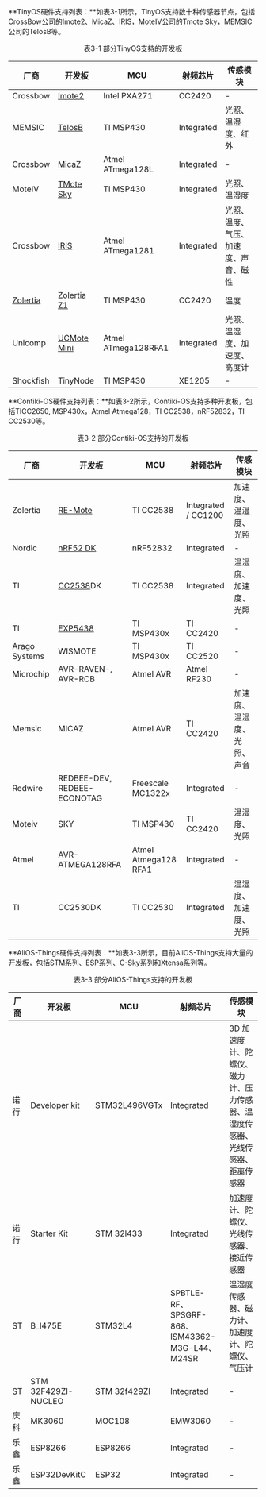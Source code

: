  **TinyOS硬件支持列表：**如表3-1所示，TinyOS支持数十种传感器节点，包括CrossBow公司的Imote2、MicaZ、IRIS，MoteIV公司的Tmote Sky，MEMSIC公司的TelosB等。

<div align=center>表3-1 部分TinyOS支持的开发板</div>

| **厂商**                                                                                             | **开发板**                                                                                              | **MCU**             | **射频芯片** | **传感模块**                         |
|------------------------------------------------------------------------------------------------------|---------------------------------------------------------------------------------------------------------|---------------------|--------------|--------------------------------------|
| Crossbow                                                                                             | [Imote2](http://tinyos.stanford.edu/tinyos-wiki/index.php/Imote2)                                       | Intel PXA271        | CC2420       | -                                   |
| MEMSIC                                                                                               | [TelosB](http://tinyos.stanford.edu/tinyos-wiki/index.php/Kmote)                                        | TI MSP430           | Integrated   | 光照、温湿度、红外                   |
| Crossbow                                                                                             | [MicaZ](http://tinyos.stanford.edu/tinyos-wiki/index.php/MicaZ)                                         | Atmel ATmega128L    | Integrated   | -                                   |
| MoteIV                                                                                               | [TMote Sky](http://tinyos.stanford.edu/tinyos-wiki/index.php?title=TMote_Sky&action=edit&redlink=1)     | TI MSP430           | Integrated   | 光照、温湿度                         |
| Crossbow                                                                                             | [IRIS](http://tinyos.stanford.edu/tinyos-wiki/index.php/IRIS)                                           | Atmel ATmega1281    | Integrated   | 光照、温度、气压、加速度、声音、磁性 |
| [Zolertia](http://tinyos.stanford.edu/tinyos-wiki/index.php?title=Zolertia_Z1&action=edit&redlink=1) | [Zolertia Z1](http://tinyos.stanford.edu/tinyos-wiki/index.php?title=Zolertia_Z1&action=edit&redlink=1) | TI MSP430           | CC2420       | 温度                                 |
| Unicomp                                                                                              | [UCMote Mini](http://tinyos.stanford.edu/tinyos-wiki/index.php/UCMote_Mini)                             | Atmel ATmega128RFA1 | Integrated   | 光照、温湿度、加速度、高度计         |
| Shockfish                                                                                            | TinyNode                                                                                                | TI MSP430           | XE1205       | -                                   |

**Contiki-OS硬件支持列表：**如表3-2所示，Contiki-OS支持多种开发板，包括TICC2650, MSP430x，Atmel Atmega128，TI CC2538，nRF52832，TI CC2530等。

<div align=center>表3-2 部分Contiki-OS支持的开发板</div>

| **厂商**      | **开发板**                                                                            | **MCU**              | **射频芯片**        | **传感模块**               |
|---------------|---------------------------------------------------------------------------------------|----------------------|---------------------|----------------------------|
| Zolertia      | [RE-Mote](http://zolertia.io/products)                                                | TI CC2538            | Integrated / CC1200 | 加速度、温湿度、光照       |
| Nordic        | [nRF52 DK](http://www.nordicsemi.com/eng/Products/Bluetooth-low-energy/nRF52-DK)      | nRF52832             | Integrated          | -                          |
| TI            | [CC2538](http://www.ti.com/tool/cc2538dk)DK                                           | TI CC2538            | Integrated          | 温湿度、加速度、光照       |
| TI            | [EXP5438](http://processors.wiki.ti.com/index.php/MSP-EXP430F5438_Experimenter_Board) | TI MSP430x           | TI CC2420           | -                          |
| Arago Systems | WISMOTE                                                                               | TI MSP430x           | TI CC2520           | -                          |
| Microchip     | AVR-RAVEN-, AVR-RCB                                                                   | Atmel AVR            | Atmel RF230         | -                          |
| Memsic        | MICAZ                                                                                 | Atmel AVR            | TI CC2420           | 加速度、温湿度、光照、声音 |
| Redwire       | REDBEE-DEV[,](http://mc1322x.devl.org/hardware.html) REDBEE-ECONOTAG                  | Freescale MC1322x    | Integrated          | -                          |
| Moteiv        | SKY                                                                                   | TI MSP430            | TI CC2420           | 温湿度、光照               |
| Atmel         | AVR-ATMEGA128RFA                                                                      | Atmel Atmega128 RFA1 | Integrated          | -                          |
| TI            | CC2530DK                                                                              | TI CC2530            | Integrated          | 温湿度、加速度、光照       |

**AliOS-Things硬件支持列表：**如表3-3所示，目前AliOS-Things支持大量的开发板，包括STM系列、ESP系列、C-Sky系列和Xtensa系列等。

<div align=center>表3-3 部分AliOS-Things支持的开发板</div>

| **厂商** | **开发板**                                                   | **MCU**       | **射频芯片**                                   | **传感模块**                                                 |
| -------- | ------------------------------------------------------------ | ------------- | ---------------------------------------------- | ------------------------------------------------------------ |
| 诺行     | D[eveloper kit](https://github.com/alibaba/AliOS-Things/blob/master/board/developerkit/README.md)​ | STM32L496VGTx | Integrated| 3D 加速度计、陀螺仪、磁力计、压力传感器、温湿度传感器、光线传感器、距离传感器 |
| 诺行     | Starter Kit                                                  | STM 32l433    | Integrated                                     | 加速度计、陀螺仪、光线传感器、接近传感器                     |
| ST       | B_l475E                                                      | STM32L4       | SPBTLE-RF、SPSGRF-868、ISM43362-M3G-L44、M24SR | 温湿度传感器、磁力计、加速度计、陀螺仪、气压计               |
| ST       | STM 32F429ZI-NUCLEO                                          | STM 32f429ZI  | Integrated                                     | -                                                            |
| 庆科     | MK3060                                                       | MOC108        | EMW3060                                        | -                                                            |
| 乐鑫     | ESP8266                                                      | ESP8266       | Integrated                                     | -                                                            |
| 乐鑫     | ESP32DevKitC                                                 | ESP32         | Integrated                                     | -                                                            |
